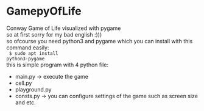 # GamepyOfLife
Conway Game of Life visualized with pygame
<br>
so at first sorry for my bad english :)))
<br>
so ofcourse you need python3 and pygame which you can install with this command easily:<br>
    <code>
    $ sudo apt install python3-pygame 
    </code><br>
this is simple program with 4 python file:<br>
    <ul>
        <li> main.py -> execute the game </li>
        <li> cell.py </li>
        <li> playground.py </li>
        <li> consts.py -> you can configure settings of the game such as screen size and etc. </li>
    </ul>